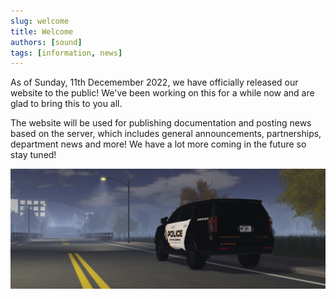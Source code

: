 ```yaml
---
slug: welcome
title: Welcome
authors: [sound]
tags: [information, news]
---
```


As of Sunday, 11th Decemember 2022, we have officially released our website to the public!
We've been working on this for a while now and are glad to bring this to you all.

The website will be used for publishing documentation and posting news based on the server, which includes general announcements, partnerships, department news and more!
We have a lot more coming in the future so stay tuned!

![Fairbanks Banner](./banner.png)
